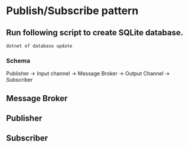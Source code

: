 # Publish/Subscribe pattern

## Run following script to create SQLite database.
```
dotnet ef database update
```

### Schema
Publisher -> Input channel -> Message Broker -> Output Channel -> Subscriber

## Message Broker

## Publisher

## Subscriber
